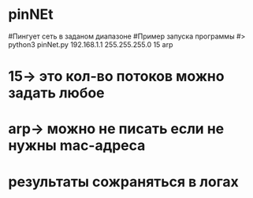# pinNEt
#Пингует сеть в заданом диапазоне
#Пример запуска программы
#> python3 pinNet.py 192.168.1.1 255.255.255.0 15 arp
# 15-> это кол-во потоков можно задать любое
# arp-> можно не писать если не нужны mac-адреса
# результаты сожраняться в логах
